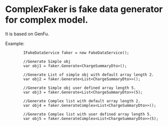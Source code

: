 # ComplexFaker is fake data generator for complex model.

It is based on GenFu.

Example:

            IFakeDataService faker = new FakeDataService();

            //Generate Simple obj
            var obj1 = faker.Generate<ChargeSummaryDto>();

            //Generate List of simple obj with default array length 2.
            var obj2 = faker.Generate<List<ChargeSummaryDto>>();

            //Generate Simple obj user defined array length 5.
            var obj3 = faker.Generate<List<ChargeSummaryDto>>(5);

            //Generate Complex list with default array length 2.
            var obj4 = faker.GenerateComplex<List<ChargeSummaryDto>>();

            //Generate Complex list with user defined array length 5.
            var obj5 = faker.GenerateComplex<List<ChargeSummaryDto>>(5);
